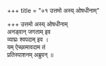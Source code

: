 +++
title = "०१ उत्तमो अस्य् ओषधीनाम्"

+++
उत्तमो अस्य् ओषधीनाम्  
अनड्वान् जगताम् इव  
व्याघ्रः श्वपदाम् इव ।  
यम् ऐच्छामावदाम तं  
प्रतिस्पाशनम् अब्रुवन् ॥